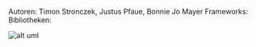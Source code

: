 Autoren: Timon Stronczek, Justus Pfaue, Bonnie Jo Mayer
Frameworks:
Bibliotheken: 

![alt uml](https://gitlab.system.intern.electi-cooperations.de/die-aller-besten/projekt02/-/raw/readme/uml.png)

